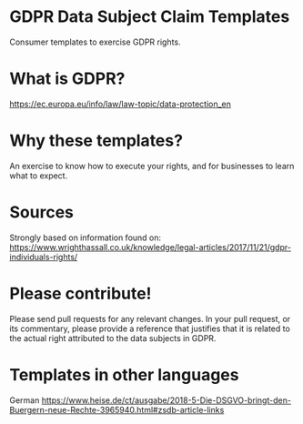 # GDPR Data Subject Claim Templates
Consumer templates to exercise GDPR rights.

# What is GDPR?

https://ec.europa.eu/info/law/law-topic/data-protection_en

# Why these templates?

An exercise to know how to execute your rights, and for businesses to learn what to expect.

# Sources

Strongly based on information found on:
https://www.wrighthassall.co.uk/knowledge/legal-articles/2017/11/21/gdpr-individuals-rights/

# Please contribute!

Please send pull requests for any relevant changes. In your pull request, or its commentary, please provide a reference that justifies that it is related to the actual right attributed to the data subjects in GDPR.

# Templates in other languages

German https://www.heise.de/ct/ausgabe/2018-5-Die-DSGVO-bringt-den-Buergern-neue-Rechte-3965940.html#zsdb-article-links
